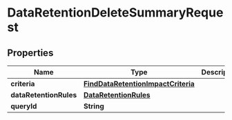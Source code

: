 # DataRetentionDeleteSummaryRequest

## Properties
Name | Type | Description | Notes
------------ | ------------- | ------------- | -------------
**criteria** | [**FindDataRetentionImpactCriteria**](FindDataRetentionImpactCriteria.md) |  |  [optional]
**dataRetentionRules** | [**DataRetentionRules**](DataRetentionRules.md) |  |  [optional]
**queryId** | **String** |  |  [optional]
